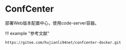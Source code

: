 # ConfCenter


部署Web版本配置中心，使用code-server容器。



!!! example "参考文献"

    https://gitee.com/hujianli94net/confcenter-docker.git